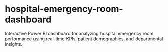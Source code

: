# hospital-emergency-room-dashboard
Interactive Power BI dashboard for analyzing hospital emergency room performance using real-time KPIs, patient demographics, and departmental insights.
